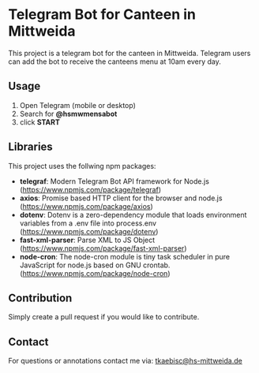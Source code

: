 # Telegram Bot for Canteen in Mittweida

This project is a telegram bot for the canteen in Mittweida. Telegram users can add the bot to receive the canteens menu at 10am every day.

## Usage

1. Open Telegram (mobile or desktop)
2. Search for **@hsmwmensabot**
3. click **START**

## Libraries

This project uses the follwing npm packages:

- **telegraf**: Modern Telegram Bot API framework for Node.js (https://www.npmjs.com/package/telegraf)
- **axios**: Promise based HTTP client for the browser and node.js (https://www.npmjs.com/package/axios)
- **dotenv**: Dotenv is a zero-dependency module that loads environment variables from a .env file into process.env (https://www.npmjs.com/package/dotenv)
- **fast-xml-parser**: Parse XML to JS Object (https://www.npmjs.com/package/fast-xml-parser)
- **node-cron**: The node-cron module is tiny task scheduler in pure JavaScript for node.js based on GNU crontab. (https://www.npmjs.com/package/node-cron)

## Contribution

Simply create a pull request if you would like to contribute.

## Contact

For questions or annotations contact me via: tkaebisc@hs-mittweida.de

